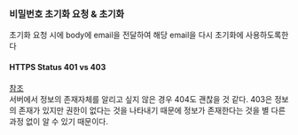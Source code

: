 ### 비밀번호 초기화 요청 & 초기화
초기화 요청 시에 body에 email을 전달하여 해당 email을 다시 초기화에 사용하도록한다
#### HTTPS Status 401 vs 403
[참조](https://mangkyu.tistory.com/146)  
서버에서 정보의 존재자체를 알리고 싶지 않은 경우 404도 괜찮을 것 같다.
403은 정보의 존재가 있지만 권한이 없다는 것을 나타내기 때문에 정보가 존재한다는 것을 별 다른 과정 없이 알 수 있기 때문이다.  
